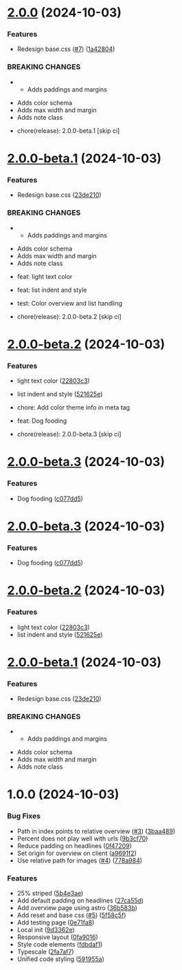 # [2.0.0](https://github.com/ff6347/assets/compare/v1.0.0...v2.0.0) (2024-10-03)


### Features

* Redesign base.css ([#7](https://github.com/ff6347/assets/issues/7)) ([1a42804](https://github.com/ff6347/assets/commit/1a42804aab689a1c6ccadad220a7124c0fdf5bc0))


### BREAKING CHANGES

* - Adds paddings and margins
- Adds color schema
- Adds max width and margin
- Adds note class

* chore(release): 2.0.0-beta.1 [skip ci]

# [2.0.0-beta.1](https://github.com/ff6347/assets/compare/v1.0.0...v2.0.0-beta.1) (2024-10-03)

### Features

* Redesign base.css ([23de210](https://github.com/ff6347/assets/commit/23de2104ef509da1e3e3ae0497906630f3d0e979))

### BREAKING CHANGES

* - Adds paddings and margins
- Adds color schema
- Adds max width and margin
- Adds note class

* feat: light text color

* feat: list indent and style

* test: Color overview and list handling

* chore(release): 2.0.0-beta.2 [skip ci]

# [2.0.0-beta.2](https://github.com/ff6347/assets/compare/v2.0.0-beta.1...v2.0.0-beta.2) (2024-10-03)

### Features

* light text color ([22803c3](https://github.com/ff6347/assets/commit/22803c328364b18671a586700c77b693b0357808))
* list indent and style ([521625e](https://github.com/ff6347/assets/commit/521625edbd7537f9057fd6de6f5474a24c235e6a))

* chore: Add color theme info in meta tag

* feat: Dog fooding

* chore(release): 2.0.0-beta.3 [skip ci]

# [2.0.0-beta.3](https://github.com/ff6347/assets/compare/v2.0.0-beta.2...v2.0.0-beta.3) (2024-10-03)

### Features

* Dog fooding ([c077dd5](https://github.com/ff6347/assets/commit/c077dd50710bd2510636423fd15cb481da37f9d3))

# [2.0.0-beta.3](https://github.com/ff6347/assets/compare/v2.0.0-beta.2...v2.0.0-beta.3) (2024-10-03)


### Features

* Dog fooding ([c077dd5](https://github.com/ff6347/assets/commit/c077dd50710bd2510636423fd15cb481da37f9d3))

# [2.0.0-beta.2](https://github.com/ff6347/assets/compare/v2.0.0-beta.1...v2.0.0-beta.2) (2024-10-03)


### Features

* light text color ([22803c3](https://github.com/ff6347/assets/commit/22803c328364b18671a586700c77b693b0357808))
* list indent and style ([521625e](https://github.com/ff6347/assets/commit/521625edbd7537f9057fd6de6f5474a24c235e6a))

# [2.0.0-beta.1](https://github.com/ff6347/assets/compare/v1.0.0...v2.0.0-beta.1) (2024-10-03)


### Features

* Redesign base.css ([23de210](https://github.com/ff6347/assets/commit/23de2104ef509da1e3e3ae0497906630f3d0e979))


### BREAKING CHANGES

* - Adds paddings and margins
- Adds color schema
- Adds max width and margin
- Adds note class

# 1.0.0 (2024-10-03)


### Bug Fixes

* Path in index points to relative overview ([#3](https://github.com/ff6347/assets/issues/3)) ([3baa489](https://github.com/ff6347/assets/commit/3baa4898be0577b55cc455ccc1223621b5d8ec24))
* Percent does not play well with urls ([9b3cf70](https://github.com/ff6347/assets/commit/9b3cf702ce07306543e6e5f10f3df1f17bc943c7))
* Reduce padding on headlines ([0f47209](https://github.com/ff6347/assets/commit/0f4720983c746ea763b95540991f495a8d2dd425))
* Set origin for overview on client ([a9691f2](https://github.com/ff6347/assets/commit/a9691f27bc6f95c3a88d3b78671dd1e0aa81f938))
* Use relative path for images ([#4](https://github.com/ff6347/assets/issues/4)) ([778a984](https://github.com/ff6347/assets/commit/778a9841f913568449a503012ece064fece7692d))


### Features

* 25% striped ([5b4e3ae](https://github.com/ff6347/assets/commit/5b4e3ae9008920e42b00a2bc4379275e1d357404))
* Add default padding on headlines ([27ca55d](https://github.com/ff6347/assets/commit/27ca55d026da19fb194e06eddd7df4c2c869937a))
* Add overview page using astro ([36b583b](https://github.com/ff6347/assets/commit/36b583bc31b80a9e1aa69c480e86c1998f388a0b))
* Add reset and base css ([#5](https://github.com/ff6347/assets/issues/5)) ([5f58c5f](https://github.com/ff6347/assets/commit/5f58c5f99809372411f9771edbb027a45f013650))
* Add testing page ([0e71fa8](https://github.com/ff6347/assets/commit/0e71fa8b15e3964414681e7417f6bde0b6acd74d))
* Local init ([9d3362e](https://github.com/ff6347/assets/commit/9d3362ed57bb88e7348e71c3d7018262f944d1d1))
* Responsive layout ([0fa9016](https://github.com/ff6347/assets/commit/0fa90167f211f3017f00808697054a81859141c3))
* Style code elements ([fdbdaf1](https://github.com/ff6347/assets/commit/fdbdaf1a2120f1bfe448fa9a4fa72981fd30de27))
* Typescale ([2fa7af7](https://github.com/ff6347/assets/commit/2fa7af752d7d6379d7f11e7355e45ab60c1a4307))
* Unified code styling ([591955a](https://github.com/ff6347/assets/commit/591955a6a852f6c06d4f4757e48b6b952c09ffdd))
